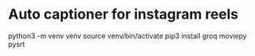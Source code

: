 # Auto captioner for instagram reels

python3 -m venv venv
source venv/bin/activate
pip3 install groq moviepy pysrt

